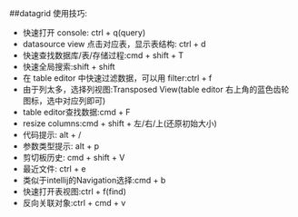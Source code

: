 ##datagrid 使用技巧:

* 快速打开 console: ctrl + q(query)
* datasource view 点击对应表，显示表结构: ctrl + d
* 快速查找数据库/表/存储过程:cmd + shift + T
* 快速全局搜索:shift + shift
* 在 table editor 中快速过滤数据，可以用 filter:ctrl + f
* 由于列太多，选择列视图:Transposed View(table editor 右上角的蓝色齿轮图标，选中对应列即可)
* table editor查找数据:cmd + F
* resize columns:cmd + shift + 左/右/上(还原初始大小)
* 代码提示: alt + /
* 参数类型提示: alt + p
* 剪切板历史: cmd + shift + V
* 最近文件: ctrl + e
* 类似于intellij的Navigation选择:cmd + b
* 快速打开表视图:ctrl + f(find)
* 反向关联对象:ctrl + cmd + v

